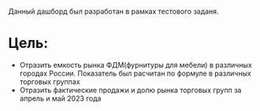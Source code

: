 Данный дашборд был разработан в рамках тестового заданя. 
# Цель: 
* Отразить емкость рынка ФДМ(фурнитуры для мебели) в различных городах России. Показатель был расчитан по формуле в различных торговых группах
* Отразить фактические продажи и долю рынка торговых групп за апрель и май 2023 года
